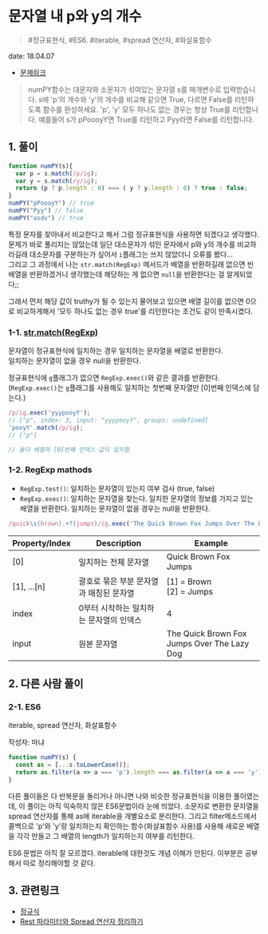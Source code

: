 # 문자열 내 p와 y의 개수

> #정규표현식, #ES6. #iterable, #spread 연산자, #화살표함수

date: 18.04.07

* [문제링크](https://programmers.co.kr/learn/challenge_codes/96)

> numPY함수는 대문자와 소문자가 섞여있는 문자열 s를 매개변수로 입력받습니다.
s에 'p'의 개수와 'y'의 개수를 비교해 같으면 True, 다르면 False를 리턴하도록 함수를 완성하세요. 'p', 'y' 모두 하나도 없는 경우는 항상 True를 리턴합니다.
예를들어 s가 pPoooyY면 True를 리턴하고 Pyy라면 False를 리턴합니다.

## 1. 풀이

```javascript
function numPY(s){
  var p = s.match(/p/ig);
  var y = s.match(/y/ig);
  return (p ? p.length : 0) === ( y ? y.length : 0) ? true : false;
}
numPY("pPoooyY") // true
numPY("Pyy") // false
numPY("asdv") // true
```

특정 문자를 찾아내서 비교한다고 해서 그럼 정규표현식을 사용하면 되겠다고 생각했다.  
문제가 바로 풀리지는 않았는데 일단 대소문자가 섞인 문자에서 p와 y의 개수를 비교하라길래 대소문자를 구분하는가 싶어서 `i`플래그는 쓰지 않았더니 오류를 봤다...  
그리고 그 과정에서 나는 `str.match(RegExp)` 메서드가 배열을 반환하길래 없으면 빈배열을 반환하겠거니 생각했는데 해당하는 게 없으면 `null`을 반환한다는 걸 알게되었다;;  

그래서 먼저 해당 값이 truthy가 될 수 있는지 물어보고 있으면 배열 길이를 없으면 0으로 비교하게해서 '모두 하나도 없는 경우 true'를 리턴한다는 조건도 같이 만족시켰다.

### 1-1. [str.match(RegExp)](https://developer.mozilla.org/en-US/docs/Web/JavaScript/Reference/Global_Objects/String/match)

문자열이 정규표현식에 일치하는 경우 일치하는 문자열을 배열로 반환한다.  
일치하는 문자열이 없을 경우 null을 반환한다.

정규표현식에 `g`플래그가 없으면 `RegExp.exec()`와 같은 결과를 반환한다.  
(`RegExp.exec()`는 `g`플래그를 사용해도 일치하는 첫번째 문자열만 [0]번째 인덱스에 담는다.)

```javascript
/p/ig.exec('yyypooyY');
// ["p", index: 3, input: "yyypooyY", groups: undefined]
'pooyY'.match(/p/ig);
// ["p"]

// 둘다 배열의 [0]번째 인덱스 값이 일치함
```

### 1-2. RegExp mathods

+ `RegExp.test()`: 일치하는 문자열이 있는지 여부 검사 (true, false)
+ `RegExp.exec()`: 일치하는 문자열을 찾는다. 일치한 문자열의 정보를 가지고 있는 배열을 반환한다. 일치하는 문자열이 없을 경우는 null을 반환한다.

```javascript
/quick\s(brown).+?(jumps)/ig.exec('The Quick Brown Fox Jumps Over The Lazy Dog');
```
Property/Index | Description | Example |
------------- | ------------ | ------- |
[0] | 일치하는 전체 문자열 | Quick Brown Fox Jumps |
[1], ...[n] | 괄호로 묶은 부분 문자열과 매칭된 문자열 | [1] = Brown<br>[2] = Jumps |
index | 0부터 시작하는 일치하는 문자열의 인덱스 | 4 |
input | 원본 문자열 | The Quick Brown Fox Jumps Over The Lazy Dog |

## 2. 다른 사람 풀이

### 2-1. ES6

iterable, spread 연산자, 화살표함수

작성자: 마냐

```javascript
function numPY(s) {
  const as = [...s.toLowerCase()];
  return as.filter(a => a === 'p').length === as.filter(a => a === 'y').length;
}
```
다른 풀이들은 다 반복문을 돌리거나 아니면 나와 비슷한 정규표현식을 이용한 풀이였는데, 이 풀이는 아직 익숙하지 않은 ES6문법이라 눈에 띄었다.
소문자로 변환한 문자열을 spread 연산자를 통해 as에 iterable을 개별요소로 분리한다. 그리고 filter메소드에서 콜백으로 'p'와 'y'랑 일치하는지 확인하는 함수(화살표함수 사용)를 사용해 새로운 배열을 각각 만들고 그 배열의 length가 일치하는지 여부를 리턴한다.

ES6 문법은 아직 잘 모르겠다. iterable에 대한것도 개념 이해가 안된다. 이부분은 공부해서 따로 정리해야할 것 같다.

## 3. 관련링크

+ [정규식](http://beomy.tistory.com/21)
+ [Rest 파라미터와 Spread 연산자 정리하기](http://jeong-pro.tistory.com/117)